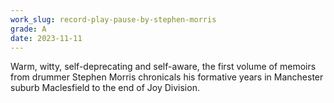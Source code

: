 ```yaml
---
work_slug: record-play-pause-by-stephen-morris
grade: A
date: 2023-11-11
---
```


Warm, witty, self-deprecating and self-aware, the first volume of memoirs from drummer Stephen Morris chronicals his formative years in Manchester suburb Maclesfield to the end of Joy Division.
